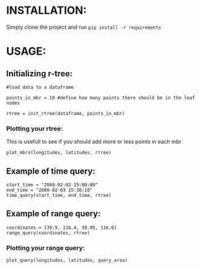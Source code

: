 # INSTALLATION:
Simply clone the project and run `pip install -r requirements`

# USAGE:
## Initializing r-tree:

```
#load data to a dataframe

points_in_mbr = 10 #define how many points there should be in the leaf nodes

rtree = init_rtree(dataframe, points_in_mbr)
```
### Plotting your rtree:
This is usefull to see if you should add more or less points in each mbr
```
plot_mbrs(longitudes, latitudes, rtree)
```

## Example of time query:
```
start_time = "2008-02-02 15:00:00"
end_time = "2008-02-03 15:36:10"
time_query(start_time, end_time, rtree)
```
## Example of range query:
```
coordinates = [39.9, 116.4, 39.95, 116.6]
range_query(coordinates, rtree)
```
### Plotting your range query:
```
plot_query(longitudes, latitudes, query_area)
```